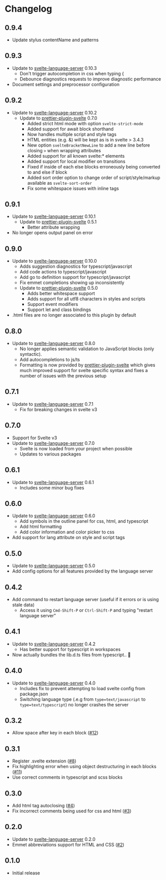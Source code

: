 # Changelog
## 0.9.4
- Update stylus contentName and patterns

## 0.9.3

-   Update to [svelte-language-server](https://github.com/UnwrittenFun/svelte-language-server/releases/v0.10.3) 0.10.3
    -   Don't trigger autocompletion in css when typing {
    -   Debounce diagnostics requests to improve diagnostic performance
-   Document settings and preprocessor configuration

## 0.9.2

-   Update to [svelte-language-server](https://github.com/UnwrittenFun/svelte-language-server/releases/v0.10.2) 0.10.2
    -   Update to [prettier-plugin-svelte](https://github.com/UnwrittenFun/prettier-plugin-svelte/releases/tag/v0.7.0) 0.7.0
        -   Added strict html mode with option `svelte-strict-mode`
        -   Added support for await block shorthand
        -   Now handles multiple script and style tags
        -   HTML entities (e.g. &amp;) will be kept as is in svelte > 3.4.3
        -   New option `svelteBracketNewLine` to add a new line before closing `>` when wrapping attributes
        -   Added support for all known svelte:\* elements
        -   Added support for local modifier on transitions
        -   Fixed if inside of each else blocks erroneously being converted to and else if block
        -   Added sort order option to change order of script/style/markup available as `svelte-sort-order`
        -   Fix some whitespace issues with inline tags

## 0.9.1

-   Update to [svelte-language-server](https://github.com/UnwrittenFun/svelte-language-server/releases/v0.10.1) 0.10.1
    -   Update to [prettier-plugin-svelte](https://github.com/UnwrittenFun/prettier-plugin-svelte/releases/tag/v0.5.1) 0.5.1
        -   Better attribute wrapping
-   No longer opens output panel on error

## 0.9.0

-   Update to [svelte-language-server](https://github.com/UnwrittenFun/svelte-language-server/tree/v0.10.0) 0.10.0
    -   Adds suggestion diagnostics for typescript/javascript
    -   Add code actions to typescript/javascript
    -   Add go to definition support for typescript/javascript
    -   Fix emmet completions showing up inconsistently
    -   Update to [prettier-plugin-svelte](https://github.com/UnwrittenFun/prettier-plugin-svelte/releases/tag/v0.5.0) 0.5.0
        -   Adds better whitespace support
        -   Adds support for all utf8 characters in styles and scripts
        -   Support event modifiers
        -   Support let and class bindings
-   .html files are no longer associated to this plugin by default

## 0.8.0

-   Update to [svelte-language-server](https://github.com/UnwrittenFun/svelte-language-server/tree/v0.8.0) 0.8.0
    -   No longer applies semantic validation to JavaScript blocks (only syntactic).
    -   Add autocompletions to js/ts
    -   Formatting is now provided by [prettier-plugin-svelte](https://github.com/UnwrittenFun/prettier-plugin-svelte)
        which gives much improved support for svelte specific syntax and fixes a number of issues with the previous setup

## 0.7.1

-   Update to [svelte-language-server](https://github.com/UnwrittenFun/svelte-language-server/tree/v0.7.1) 0.7.1
    -   Fix for breaking changes in svelte v3

## 0.7.0

-   Support for Svelte v3
-   Update to [svelte-language-server](https://github.com/UnwrittenFun/svelte-language-server/tree/v0.7.0) 0.7.0
    -   Svelte is now loaded from your project when possible
    -   Updates to various packages

## 0.6.1

-   Update to [svelte-language-server](https://github.com/UnwrittenFun/svelte-language-server/tree/v0.6.1) 0.6.1
    -   Includes some minor bug fixes

## 0.6.0

-   Update to [svelte-language-server](https://github.com/UnwrittenFun/svelte-language-server/tree/v0.6.0) 0.6.0
    -   Add symbols in the outline panel for css, html, and typescript
    -   Add html formatting
    -   Add color information and color picker to css
-   Add support for lang attribute on style and script tags

## 0.5.0

-   Update to [svelte-language-server](https://github.com/UnwrittenFun/svelte-language-server/tree/v0.5.0) 0.5.0
-   Add config options for all features provided by the language server

## 0.4.2

-   Add command to restart language server (useful if it errors or is using stale data)
    -   Access it using `Cmd-Shift-P` or `Ctrl-Shift-P` and typing "restart language server"

## 0.4.1

-   Update to [svelte-language-server](https://github.com/UnwrittenFun/svelte-language-server/tree/v0.4.2) 0.4.2
    -   Has better support for typescript in workspaces
-   Now actually bundles the lib.d.ts files from typescript.. 🤦

## 0.4.0

-   Update to [svelte-language-server](https://github.com/UnwrittenFun/svelte-language-server/tree/v0.4.0) 0.4.0
    -   Includes fix to prevent attempting to load svelte config from package.json
    -   Switching language type (.e.g from `type=text/javascript` to `type=text/typescript`) no longer crashes the server

## 0.3.2

-   Allow space after key in each block ([#12](https://github.com/UnwrittenFun/svelte-vscode/issues/12))

## 0.3.1

-   Register .svelte extension ([#8](https://github.com/UnwrittenFun/svelte-vscode/pull/8))
-   Fix highlighting error when using object destructuring in each blocks ([#11](https://github.com/UnwrittenFun/svelte-vscode/issues/11))
-   Use correct comments in typescript and scss blocks

## 0.3.0

-   Add html tag autoclosing ([#4](https://github.com/UnwrittenFun/svelte-vscode/pull/4))
-   Fix incorrect comments being used for css and html ([#3](https://github.com/UnwrittenFun/svelte-vscode/issues/3))

## 0.2.0

-   Update to [svelte-language-server](https://github.com/UnwrittenFun/svelte-language-server/tree/v0.2.0) 0.2.0
-   Emmet abbreviations support for HTML and CSS ([#2](https://github.com/UnwrittenFun/svelte-vscode/issues/2))

## 0.1.0

-   Initial release
